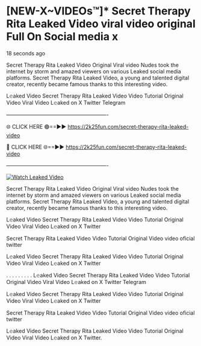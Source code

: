 # [NEW-X~VIDEOs™]* Secret Therapy Rita Leaked Video viral video original Full On Social media x

18 seconds ago

Secret Therapy Rita Leaked Video Original Viral video Nudes took the internet by storm and amazed viewers on various Leaked social media platforms. Secret Therapy Rita Leaked Video, a young and talented digital creator, recently became famous thanks to this interesting video.

L𝚎aked Video Secret Therapy Rita Leaked Video Video Tutorial Original Video Viral Video L𝚎aked on X Twitter Telegram

———————————————————-

🌐 CLICK HERE 🟢==►► https://2k25fun.com/secret-therapy-rita-leaked-video

🔴 CLICK HERE 🌐==►► https://2k25fun.com/secret-therapy-rita-leaked-video

———————————————————-

[![Watch Leaked Video](https://miro.medium.com/v2/resize:fit:828/format:webp/1*cilzJN44JGOrTw9NJCrNHA.gif "Watch Leaked Video")](https://2k25fun.com/secret-therapy-rita-leaked-video)

Secret Therapy Rita Leaked Video Original Viral video Nudes took the internet by storm and amazed viewers on various Leaked social media platforms. Secret Therapy Rita Leaked Video, a young and talented digital creator, recently became famous thanks to this interesting video.

L𝚎aked Video Secret Therapy Rita Leaked Video Video Tutorial Original Video Viral Video L𝚎aked on X Twitter

Secret Therapy Rita Leaked Video Video Tutorial Original Video video oficial twitter

L𝚎aked Video Secret Therapy Rita Leaked Video Video Tutorial Original Video Viral Video L𝚎aked on X Twitter

. . . . . . . . . L𝚎aked Video Secret Therapy Rita Leaked Video Video Tutorial Original Video Viral Video L𝚎aked on X Twitter Telegram

L𝚎aked Video Secret Therapy Rita Leaked Video Video Tutorial Original Video Viral Video L𝚎aked on X Twitter

Secret Therapy Rita Leaked Video Video Tutorial Original Video video oficial twitter

L𝚎aked Video Secret Therapy Rita Leaked Video Video Tutorial Original Video Viral Video L𝚎aked on X Twitter.